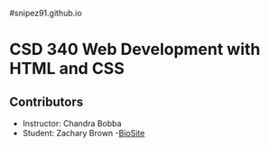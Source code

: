 #snipez91.github.io

# CSD 340 Web Development with HTML and CSS

## Contributors
- Instructor: Chandra Bobba
- Student: Zachary Brown
-[BioSite]("C:\csd\bioSite\index.html")

